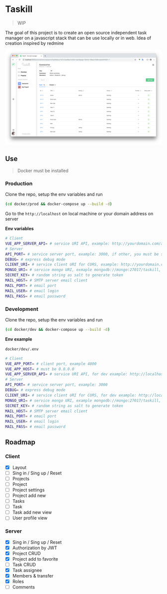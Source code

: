 # Taskill

> WIP

The goal of this project is to create an open source independent task manager on a javascript stack that can be use locally or in web. Idea of creation inspired by redmine

<img src="./screenshot.png">

## Use

> Docker must be installed

### Production

Clone the repo, setup the env variables and run

```bash
(cd docker/prod && docker-compose up --build -d)
```

Go to the `http://localhost` on local machine or your domain address on server

**Env variables**

```bash
# Client
VUE_APP_SERVER_API= # service URI API, example: http://yourdomain.com/api or http://localhost to local use
# Server
API_PORT= # service server port, example: 3000, if other, you must be setup proxy nginx
DEBUG= # express debug mode
CLIENT_URI= # service client URI for CORS, example: http://yourdomain.com, or http://localhost to local use
MONGO_URI= # service mongo URI, exmaple mongodb://mongo:27017/taskill, (mongo - service DNS)
SECRET_KEY= # random string as salt to generate token
MAIL_HOST= # SMTP server email client
MAIL_PORT= # email port
MAIL_USER= # email login
MAIL_PASS= # email password
```

### Development

Clone the repo, setup the env variables and run

```bash
(cd docker/dev && docker-compose up --build -d)
```

**Env example**

`docker/dev/.env`

```bash
# Client
VUE_APP_PORT= # client port, example 4000
VUE_APP_HOST= # must be 0.0.0.0
VUE_APP_SERVER_API= # service URI API, for dev example: http://localhost:3000/api, port must be equal API_PORT
# Server
API_PORT= # service server port, example: 3000
DEBUG= # express debug mode
CLIENT_URI= # service client URI for CORS, for dev example: http://localhost:4000, port must be equal VUE_APP_PORT
MONGO_URI= # service mongo URI, example mongodb://mongo:27017/taskill, (mongo - service DNS)
SECRET_KEY= # random string as salt to generate token
MAIL_HOST= # SMTP server email client
MAIL_PORT= # email port
MAIL_USER= # email login
MAIL_PASS= # email password
```

## Roadmap

### Client

- [x] Layout
- [ ] Sing in / Sing up / Reset
- [ ] Projects
- [ ] Project
- [ ] Project settings
- [ ] Project add new
- [ ] Tasks
- [ ] Task
- [ ] Task add new view
- [ ] User profile view

### Server

- [x] Sing in / Sing up / Reset
- [x] Authorization by JWT
- [x] Project CRUD
- [x] Project add to favorite
- [ ] Task CRUD
- [x] Task assignee
- [x] Members & transfer
- [x] Roles
- [ ] Comments
